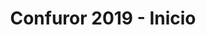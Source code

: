 ---
# You don't need to edit this file, it's empty on purpose.
# Edit theme's home layout instead if you wanna make some changes
# See: https://jekyllrb.com/docs/themes/#overriding-theme-defaults
layout: home
id: home
title: Confuror 2019 - Inicio
lang: es
banner_src: /images/banners/banner_mr_maws_mysteria_freakshow.png
banner_alt: Nueva sede Confuror 2019
---